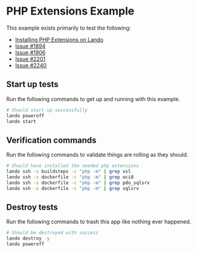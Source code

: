 PHP Extensions Example
======================

This example exists primarily to test the following:

* [Installing PHP Extensions on Lando](https://docs.lando.dev/guides/installing-php-extensions-on-lando.html)
* [Issue #1894](https://github.com/lando/lando/pull/1894)
* [Issue #1906](https://github.com/lando/lando/pull/1906)
* [Issue #2201](https://github.com/lando/lando/pull/2201)
* [Issue #2240](https://github.com/lando/lando/pull/2240)

Start up tests
--------------

Run the following commands to get up and running with this example.

```bash
# Should start up successfully
lando poweroff
lando start
```

Verification commands
---------------------

Run the following commands to validate things are rolling as they should.

```bash
# Should have installed the needed php extensions
lando ssh -s buildsteps -c "php -m" | grep xsl
lando ssh -s dockerfile -c "php -m" | grep oci8
lando ssh -s dockerfile -c "php -m" | grep pdo_sqlsrv
lando ssh -s dockerfile -c "php -m" | grep sqlsrv
```

Destroy tests
-------------

Run the following commands to trash this app like nothing ever happened.

```bash
# Should be destroyed with success
lando destroy -y
lando poweroff
```
